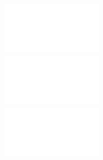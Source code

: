 ![@](steps/_.6ae46e0b.md)

![@](steps/Revised%20Concept%201.9110a1f8.md)

![@](steps/response.31d013c9.md)